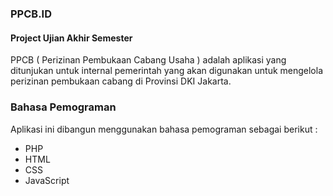 # <h3>PPCB.ID</h3>
<h4>Project Ujian Akhir Semester</h4>
<p>PPCB ( Perizinan Pembukaan Cabang Usaha ) adalah aplikasi yang ditunjukan untuk internal pemerintah yang akan digunakan untuk mengelola perizinan pembukaan cabang di Provinsi DKI Jakarta.</p>

<h3>Bahasa Pemograman</h3>
Aplikasi ini dibangun menggunakan bahasa pemograman sebagai berikut :
<ul>
  <li>PHP</li>
   <li>HTML</li>
   <li>CSS</li>
   <li>JavaScript</li>
</ul>
